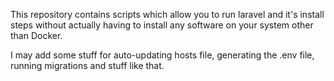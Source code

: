 This repository contains scripts which allow you to run laravel and it's install steps without actually having to install any software on your system other than Docker.

I may add some stuff for auto-updating hosts file, generating the .env file, running migrations and stuff like that. 
